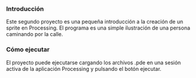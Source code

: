 ### Introducción
Este segundo proyecto es una pequeña introducción a la creación de un sprite en Processing. El programa es una simple ilustración de una persona caminando por la calle.

### Cómo ejecutar
El proyecto puede ejecutarse cargando los archivos .pde en una sesión activa de la aplicación Processing y pulsando el botón ejecutar.